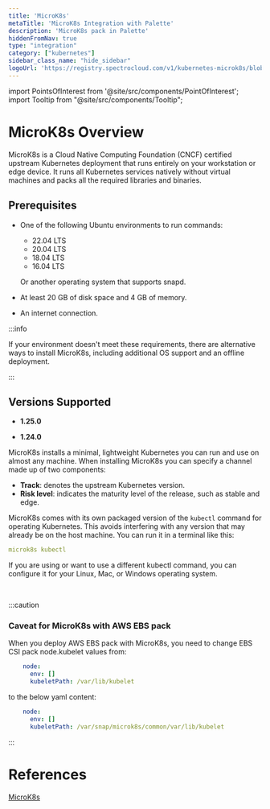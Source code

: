 ```yaml
---
title: 'MicroK8s'
metaTitle: 'MicroK8s Integration with Palette'
description: 'MicroK8s pack in Palette'
hiddenFromNav: true
type: "integration"
category: ["kubernetes"]
sidebar_class_name: "hide_sidebar"
logoUrl: 'https://registry.spectrocloud.com/v1/kubernetes-microk8s/blobs/sha256:b971b64f62e2e67b0a166316f96e6f4211aacea6e28459bb89275e8882ade985?type=image/png'
---
```





import PointsOfInterest from '@site/src/components/PointOfInterest';
import Tooltip from "@site/src/components/Tooltip";

# MicroK8s Overview

MicroK8s is a Cloud Native Computing Foundation (CNCF) certified upstream Kubernetes deployment that runs entirely on your workstation or edge device. It runs all Kubernetes services natively without virtual machines and packs all the required libraries and binaries.

## Prerequisites

- One of the following Ubuntu environments to run commands:
    - 22.04 LTS
    - 20.04 LTS
    - 18.04 LTS
    - 16.04 LTS

    Or another operating system that supports snapd.


- At least 20 GB of disk space and 4 GB of memory.
- An internet connection.

:::info

If your environment doesn't meet these requirements, there are alternative ways to install MicroK8s, including additional OS support and an offline deployment.

:::


## Versions Supported

<Tabs>

<TabItem value="1.25.x" label="1.25.x">

* **1.25.0**

</TabItem>

<TabItem value="1.24.x" label="1.24.x">

* **1.24.0**

</TabItem>
</Tabs>

MicroK8s installs a minimal, lightweight Kubernetes you can run and use on almost any machine. When installing MicroK8s you can specify a channel made up of two components:

- **Track**: denotes the upstream Kubernetes version.
- **Risk level**: indicates the maturity level of the release, such as stable and edge.

MicroK8s comes with its own packaged version of the ``kubectl`` command for operating Kubernetes. This avoids interfering with any version that may already be on the host machine. You can run it in a terminal like this:
<br />

``` yaml
microk8s kubectl
```

If you are using or want to use a different kubectl command, you can configure it for your Linux, Mac, or Windows operating system.

<br />

:::caution

### Caveat for MicroK8s with AWS EBS pack

When you deploy AWS EBS pack with MicroK8s, you need to change EBS CSI pack node.kubelet values from:

```yaml
    node:
      env: []
      kubeletPath: /var/lib/kubelet
```
to the below yaml content:

```yaml
    node:
      env: []
      kubeletPath: /var/snap/microk8s/common/var/lib/kubelet
```
:::

# References

[MicroK8s](https://microk8s.io/docs)
